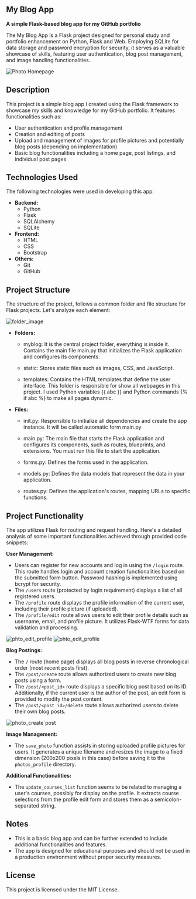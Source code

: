 ## My Blog App

**A simple Flask-based blog app for my GitHub portfolio**

The My Blog App is a Flask project designed for personal study and portfolio enhancement on Python, Flask and Web. Employing SQLite for data storage and password encryption for security, it serves as a valuable showcase of skills, featuring user authentication, blog post management, and image 
handling functionalities.

![Photo Homepage](/myblog/static/capturar.JPG)

## Description

This project is a simple blog app I created using the Flask framework to showcase my skills and knowledge for my GitHub portfolio. It features functionalities such as:

- User authentication and profile management
- Creation and editing of posts
- Upload and management of images for profile pictures and potentially blog posts (depending on implementation)
- Basic blog functionalities including a home page, post listings, and individual post pages

## Technologies Used

The following technologies were used in developing this app:

- **Backend:**
  - Python
  - Flask
  - SQLAlchemy
  - SQLite
- **Frontend:**
  - HTML
  - CSS
  - Bootstrap
- **Others:**
  - Git
  - GitHub

## Project Structure
The structure of the project, follows a common folder and file structure for Flask projects. Let's analyze each element:

![folder_image](/myblog/static/Capturar5.JPG)

- **Folders:**
  
  - myblog: It is the central project folder, everything is inside it. Contains the main file main.py that initializes the Flask application and configures its components.

  - static: Stores static files such as images, CSS, and JavaScript.

  - templates: Contains the HTML templates that define the user interface. This folder is responsible for show all webpages in this project. I used Python variables {{ abc }} and Python commands {% if abc %} to make all pages dynamic.


- **Files:**

  - init.py: Responsible to initialize all dependencies and create the app instance. It will be called automatic form main.py  
  
  - main.py: The main file that starts the Flask application and configures its components, such as routes, blueprints, and extensions. You must run this file to start the application.
  
  - forms.py: Defines the forms used in the application.
  
  - models.py: Defines the data models that represent the data in your application.

  - routes.py: Defines the application's routes, mapping URLs to specific functions.
  

## Project Functionality

The app utilizes Flask for routing and request handling. Here's a detailed analysis of some important functionalities achieved through provided code snippets:

**User Management:**

- Users can register for new accounts and log in using the `/login` route. This route handles login and account creation functionalities based on the submitted form button. Password hashing is implemented using bcrypt for security.
- The `/users` route (protected by login requirement) displays a list of all registered users.
- The `/profile` route displays the profile information of the current user, including their profile picture (if uploaded).
- The `/profile/edit` route allows users to edit their profile details such as username, email, and profile picture. It utilizes Flask-WTF forms for data validation and processing.

![phto_edit_profile](/myblog/static/Capturar4.JPG)
![phto_edit_profile](/myblog/static/Capturar3.JPG)



**Blog Postings:**

- The `/` route (home page) displays all blog posts in reverse chronological order (most recent posts first).
- The `/post/create` route allows authorized users to create new blog posts using a form.
- The `/post/<post_id>` route displays a specific blog post based on its ID. Additionally, if the current user is the author of the post, an edit form is provided to modify the post content.
- The `/post/<post_id>/delete` route allows authorized users to delete their own blog posts.

![photo_create`post](/myblog/static/Capturar2.JPG)

**Image Management:**

- The `save_photo` function assists in storing uploaded profile pictures for users. It generates a unique filename and resizes the image to a fixed dimension (200x200 pixels in this case) before saving it to the `photos_profile` directory.

**Additional Functionalities:**

- The `update_courses_list` function seems to be related to managing a user's courses, possibly for display on the profile. It extracts course selections from the profile edit form and stores them as a semicolon-separated string.



## Notes

- This is a basic blog app and can be further extended to include additional functionalities and features.
- The app is designed for educational purposes and should not be used in a production environment without proper security measures.


## License

This project is licensed under the MIT License.


